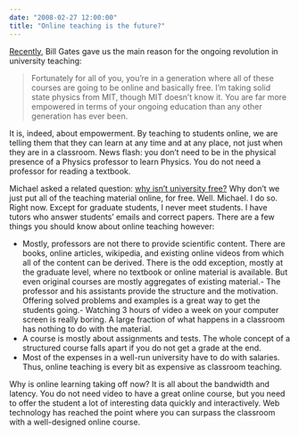 ```yaml
---
date: "2008-02-27 12:00:00"
title: "Online teaching is the future?"
---
```




[Recently](http://www.ctvnews.ca/microsoft-looks-for-talent-in-developing-countries-1.277771), Bill Gates gave us the main reason for the ongoing revolution in university teaching:

> Fortunately for all of you, you&rsquo;re in a generation where all of these courses are going to be online and basically free. I&rsquo;m taking solid state physics from MIT, though MIT doesn&rsquo;t know it. You are far more empowered in terms of your ongoing education than any other generation has ever been.


It is, indeed, about empowerment. By teaching to students online, we are telling them that they can learn at any time and at any place, not just when they are in a classroom. News flash: you don&rsquo;t need to be in the physical presence of a Physics professor to learn Physics. You do not need a professor for reading a textbook.

Michael asked a related question: [why isn&rsquo;t university free?](http://michaelnielsen.org/blog/) Why don&rsquo;t we just put all of the teaching material online, for free. Well. Michael. I do so. Right now. Except for graduate students, I never meet students. I have tutors who answer students&rsquo; emails and correct papers.
There are a few things you should know about online teaching however:

- Mostly, professors are not there to provide scientific content. There are books, online articles, wikipedia, and existing online videos from which all of the content can be derived. There is the odd exception, mostly at the graduate level, where no textbook or online material is available. But even original courses are mostly aggregates of existing material.- The professor and his assistants provide the structure and the motivation. Offering solved problems and examples is a great way to get the students going.- Watching 3 hours of video a week on your computer screen is really boring. A large fraction of what happens in a classroom has nothing to do with the material.
- A course is mostly about assignments and tests. The whole concept of a structured course falls apart if you do not get a grade at the end.
- Most of the expenses in a well-run university have to do with salaries. Thus, online teaching is every bit as expensive as classroom teaching.


Why is online learning taking off now? It is all about the bandwidth and latency. You do not need video to have a great online course, but you need to offer the student a lot of interesting data quickly and interactively. Web technology has reached the point where you can surpass the classroom with a well-designed online course.

